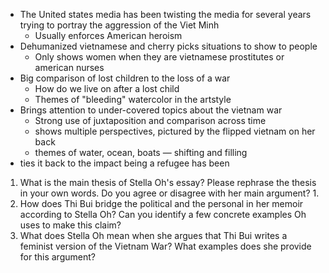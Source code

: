 - The United states media has been twisting the media for several years trying to portray the aggression of the Viet Minh
	- Usually enforces American heroism
- Dehumanized vietnamese and cherry picks situations to show to people
	- Only shows women when they are vietnamese prostitutes or american nurses
- Big comparison of lost children to the loss of a war
	- How do we live on after a lost child
	- Themes of "bleeding" watercolor in the artstyle
- Brings attention to under-covered topics about the vietnam war
	- Strong use of juxtaposition and comparison across time
	- shows multiple perspectives, pictured by the flipped vietnam on her back
	- themes of water, ocean, boats — shifting and filling
- ties it back to the impact being a refugee has been

1. What is the main thesis of Stella Oh's essay? Please rephrase the thesis in your own words. Do you agree or disagree with her main argument?
	1. 
2. How does Thi Bui bridge the political and the personal in her memoir according to Stella Oh? Can you identify a few concrete examples Oh uses to make this claim?
3. What does Stella Oh mean when she argues that Thi Bui writes a feminist version of the Vietnam War? What examples does she provide for this argument?